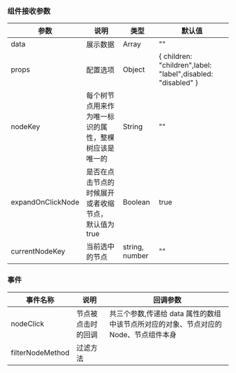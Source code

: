 ### 组件接收参数

| 参数              | 说明                                                 | 类型           | 默认值                                                       |
| ----------------- | ---------------------------------------------------- | -------------- | ------------------------------------------------------------ |
| data              | 展示数据                                             | Array          | ""                                                           |
| props             | 配置选项                                             | Object         | { children: "children",label: "label",disabled: "disabled" } |
| nodeKey           | 每个树节点用来作为唯一标识的属性，整棵树应该是唯一的 | String         | ""                                                           |
| expandOnClickNode | 是否在点击节点的时候展开或者收缩节点， 默认值为 true | Boolean        | true                                                         |
| currentNodeKey    | 当前选中的节点                                       | string, number | ""                                                           |

### 事件

| 事件名称         | 说明               | 回调参数                                                                             |
| ---------------- | ------------------ | ------------------------------------------------------------------------------------ |
| nodeClick        | 节点被点击时的回调 | 共三个参数,传递给 data 属性的数组中该节点所对应的对象、节点对应的 Node、节点组件本身 |
| filterNodeMethod | 过滤方法           |                                                                                      |

